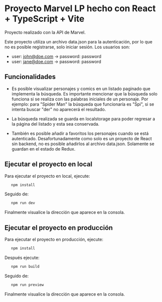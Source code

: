 # Proyecto Marvel LP hecho con React + TypeScript + Vite

Proyecto realizado con la API de Marvel.

Este proyecto utiliza un archivo data.json para la autenticación, por lo que no es posible registrarse, solo iniciar sesión. Los usuarios son:

- user: john@doe.com -> password: password
- user: jane@doe.com -> password: password

## Funcionalidades

- Es posible visualizar personajes y comics en un listado paginado que implementa la búsqueda. Es importante mencionar que la búsqueda solo funciona si se realiza con las palabras iniciales de un personaje. Por ejemplo: para "Spider Man" la búsqueda que funcionaría es "Spi", si se intenta buscar "der" no aparecerá el resultado.

- La búsqueda realizada se guarda en localstorage para poder regresar a la página del listado y esta sea conservada.

- También es posible añadir a favoritos los personajes cuando se está autenticado. Desafortunadamente como solo es un proyecto de React sin backend, no es posible añadirlos al archivo data.json. Solamente se guardan en el estado de Redux.

## Ejecutar el proyecto en local
Para ejecutar el proyecto en local, ejecute:
```bash
   npm install
```
Seguido de:
```bash
   npm run dev
```
Finalmente visualice la dirección que aparece en la consola.

## Ejecutar el proyecto en producción
Para ejecutar el proyecto en producción, ejecute:
```bash
   npm install
```

Después ejecute:
```bash
   npm run build
```

Seguido de:
```bash
   npm run preview
```

Finalmente visualice la dirección que aparece en la consola.
